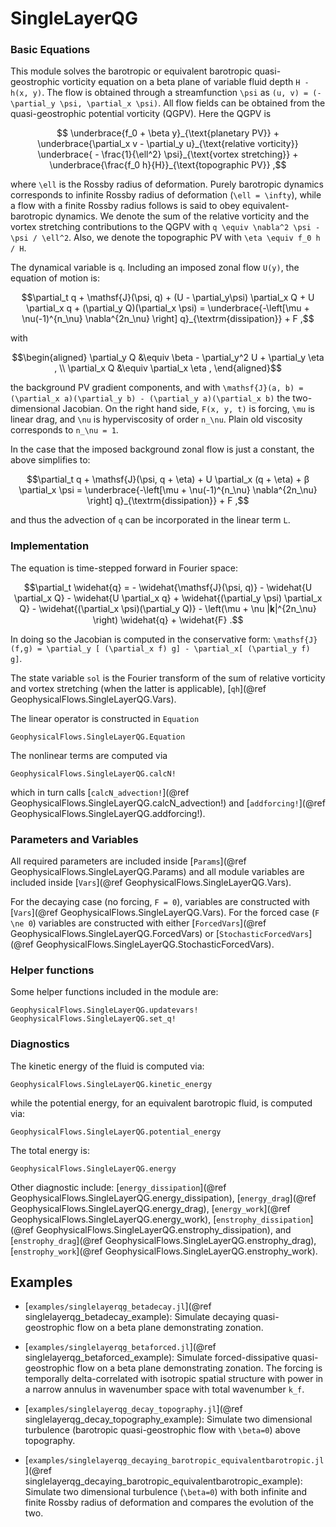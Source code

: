 # SingleLayerQG

### Basic Equations

This module solves the barotropic or equivalent barotropic quasi-geostrophic vorticity equation 
on a beta plane of variable fluid depth ``H - h(x, y)``. The flow is obtained through a 
streamfunction ``\psi`` as ``(u, v) = (-\partial_y \psi, \partial_x \psi)``. All flow fields 
can be obtained from the quasi-geostrophic potential vorticity (QGPV). Here the QGPV is

```math
	\underbrace{f_0 + \beta y}_{\text{planetary PV}} + \underbrace{\partial_x v
	- \partial_y u}_{\text{relative vorticity}}
	\underbrace{ - \frac{1}{\ell^2} \psi}_{\text{vortex stretching}} + 
	\underbrace{\frac{f_0 h}{H}}_{\text{topographic PV}} ,
```

where ``\ell`` is the Rossby radius of deformation. Purely barotropic dynamics corresponds to 
infinite Rossby radius of deformation (``\ell = \infty``), while a flow with a finite Rossby 
radius follows is said to obey equivalent-barotropic dynamics. We denote the sum of the relative
vorticity and the vortex stretching contributions to the QGPV with ``q \equiv \nabla^2 \psi - \psi / \ell^2``.
Also, we denote the topographic PV with ``\eta \equiv f_0 h / H``.

The dynamical variable is ``q``. Including an imposed zonal flow ``U(y)``, the equation of motion is:

```math
\partial_t q + \mathsf{J}(\psi, q) + (U - \partial_y\psi) \partial_x Q +  U \partial_x q + (\partial_y Q)(\partial_x \psi) = \underbrace{-\left[\mu + \nu(-1)^{n_\nu} \nabla^{2n_\nu} \right] q}_{\textrm{dissipation}} + F ,
```

with

```math
\begin{aligned}
\partial_y Q &\equiv \beta - \partial_y^2 U + \partial_y \eta , \\
\partial_x Q &\equiv \partial_x \eta ,
\end{aligned}
```

the background PV gradient components, and with
``\mathsf{J}(a, b) = (\partial_x a)(\partial_y b) - (\partial_y a)(\partial_x b)``
the two-dimensional Jacobian. On the right hand side, ``F(x, y, t)`` is forcing, ``\mu`` is 
linear drag, and ``\nu`` is hyperviscosity of order ``n_\nu``. Plain old viscosity corresponds 
to ``n_\nu = 1``.

In the case that the imposed background zonal flow is just a constant, the above simplifies to:

```math
\partial_t q + \mathsf{J}(\psi, q + \eta) + U \partial_x (q + \eta) + β \partial_x \psi = \underbrace{-\left[\mu + \nu(-1)^{n_\nu} \nabla^{2n_\nu} \right] q}_{\textrm{dissipation}} + F ,
```

and thus the advection of ``q`` can be incorporated in the linear term ``L``.

### Implementation

The equation is time-stepped forward in Fourier space:

```math
\partial_t \widehat{q} = - \widehat{\mathsf{J}(\psi, q)} - \widehat{U \partial_x Q} - \widehat{U \partial_x q}
+ \widehat{(\partial_y \psi) \partial_x Q}  - \widehat{(\partial_x \psi)(\partial_y Q)} - \left(\mu + \nu |𝐤|^{2n_\nu} \right) \widehat{q} + \widehat{F} .
```

In doing so the Jacobian is computed in the conservative form: ``\mathsf{J}(f,g) =
\partial_y [ (\partial_x f) g] - \partial_x[ (\partial_y f) g]``.

The state variable `sol` is the Fourier transform of the sum of relative vorticity and vortex 
stretching (when the latter is applicable), [`qh`](@ref GeophysicalFlows.SingleLayerQG.Vars).

The linear operator is constructed in `Equation`

```@docs
GeophysicalFlows.SingleLayerQG.Equation
```

The nonlinear terms are computed via

```@docs
GeophysicalFlows.SingleLayerQG.calcN!
```

which in turn calls [`calcN_advection!`](@ref GeophysicalFlows.SingleLayerQG.calcN_advection!) 
and [`addforcing!`](@ref GeophysicalFlows.SingleLayerQG.addforcing!).


### Parameters and Variables

All required parameters are included inside [`Params`](@ref GeophysicalFlows.SingleLayerQG.Params)
and all module variables are included inside [`Vars`](@ref GeophysicalFlows.SingleLayerQG.Vars).

For the decaying case (no forcing, ``F = 0``), variables are constructed with [`Vars`](@ref GeophysicalFlows.SingleLayerQG.Vars).
For the forced case (``F \ne 0``) variables are constructed with either [`ForcedVars`](@ref GeophysicalFlows.SingleLayerQG.ForcedVars)
or [`StochasticForcedVars`](@ref GeophysicalFlows.SingleLayerQG.StochasticForcedVars).


### Helper functions

Some helper functions included in the module are:

```@docs
GeophysicalFlows.SingleLayerQG.updatevars!
GeophysicalFlows.SingleLayerQG.set_q!
```


### Diagnostics

The kinetic energy of the fluid is computed via:

```@docs
GeophysicalFlows.SingleLayerQG.kinetic_energy
```

while the potential energy, for an equivalent barotropic fluid, is computed via:

```@docs
GeophysicalFlows.SingleLayerQG.potential_energy
```

The total energy is:

```@docs
GeophysicalFlows.SingleLayerQG.energy
```

Other diagnostic include: [`energy_dissipation`](@ref GeophysicalFlows.SingleLayerQG.energy_dissipation), 
[`energy_drag`](@ref GeophysicalFlows.SingleLayerQG.energy_drag), [`energy_work`](@ref GeophysicalFlows.SingleLayerQG.energy_work), 
[`enstrophy_dissipation`](@ref GeophysicalFlows.SingleLayerQG.enstrophy_dissipation), and
[`enstrophy_drag`](@ref GeophysicalFlows.SingleLayerQG.enstrophy_drag), [`enstrophy_work`](@ref GeophysicalFlows.SingleLayerQG.enstrophy_work).


## Examples

- [`examples/singlelayerqg_betadecay.jl`](@ref singlelayerqg_betadecay_example): Simulate decaying quasi-geostrophic flow on
  a beta plane demonstrating zonation.

- [`examples/singlelayerqg_betaforced.jl`](@ref singlelayerqg_betaforced_example): Simulate forced-dissipative quasi-geostrophic
  flow on a beta plane demonstrating zonation. The forcing is temporally delta-correlated with isotropic spatial structure with
  power in a narrow annulus in wavenumber space with total wavenumber ``k_f``.

- [`examples/singlelayerqg_decay_topography.jl`](@ref singlelayerqg_decay_topography_example): Simulate two dimensional turbulence
  (barotropic quasi-geostrophic flow with ``\beta=0``) above topography.

- [`examples/singlelayerqg_decaying_barotropic_equivalentbarotropic.jl`](@ref singlelayerqg_decaying_barotropic_equivalentbarotropic_example):
  Simulate two dimensional turbulence (``\beta=0``) with both infinite and finite Rossby radius of deformation and compares the evolution of the two.

